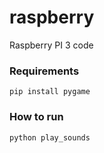 # raspberry
Raspberry PI 3 code

### Requirements

```
pip install pygame
```

### How to run
```
python play_sounds
```


